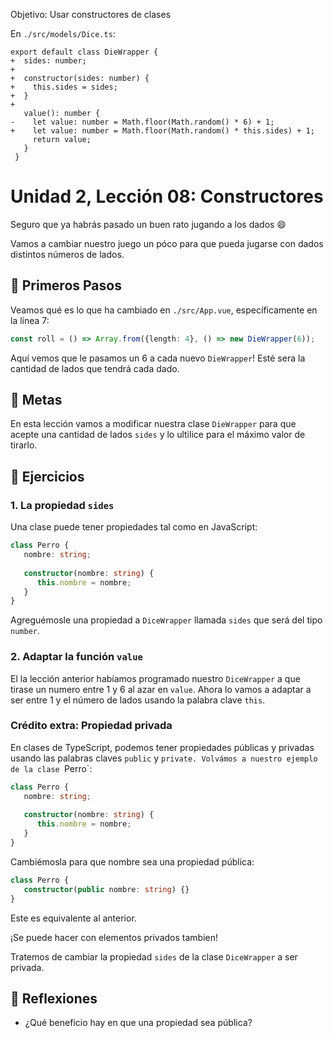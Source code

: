 Objetivo: Usar constructores de clases

En `./src/models/Dice.ts`:

```
export default class DieWrapper {
+  sides: number;
+
+  constructor(sides: number) {
+    this.sides = sides;
+  }
+
   value(): number {
-    let value: number = Math.floor(Math.random() * 6) + 1;
+    let value: number = Math.floor(Math.random() * this.sides) + 1;
     return value;
   }
 }
 ```
 
# Unidad 2, Lección 08: Constructores

Seguro que ya habrás pasado un buen rato jugando a los dados 😄

Vamos a cambiar nuestro juego un póco para que pueda jugarse con dados distintos números de lados.

## 🐾 Primeros Pasos

Veamos qué es lo que ha cambiado en `./src/App.vue`, específicamente en la línea 7:

```typescript
const roll = () => Array.from({length: 4}, () => new DieWrapper(6));
```

Aquí vemos que le pasamos un 6 a cada nuevo `DieWrapper`! Esté sera la cantidad de lados que tendrá cada dado.

## 🥅 Metas

En esta lección vamos a modificar nuestra clase `DieWrapper` para que acepte una cantidad de lados `sides` y lo ultilice para el máximo valor de tirarlo.

## 🤸 Ejercicios

### 1. La propiedad `sides`

Una clase puede tener propiedades tal como en JavaScript:

```typescript
class Perro {
   nombre: string;
   
   constructor(nombre: string) {
      this.nombre = nombre;
   }
}
```

Agreguémosle una propiedad a `DiceWrapper` llamada `sides` que será del tipo `number`.

### 2. Adaptar la función `value`

El la lección anterior habíamos programado nuestro `DiceWrapper` a que tirase un numero entre 1 y 6 al azar en `value`. Ahora lo vamos a adaptar a ser entre 1 y el número de lados usando la palabra clave `this`.

### Crédito extra: Propiedad privada

En clases de TypeScript, podemos tener propiedades públicas y privadas usando las palabras claves `public` y `private. Volvámos a nuestro ejemplo de la clase `Perro`:

```typescript
class Perro {
   nombre: string;
   
   constructor(nombre: string) {
      this.nombre = nombre;
   }
}
```

Cambiémosla para que nombre sea una propiedad pública:

```typescript
class Perro {
   constructor(public nombre: string) {}
}
```

Este es equivalente al anterior. 

¡Se puede hacer con elementos privados tambien! 

Tratemos de cambiar la propiedad `sides` de la clase `DiceWrapper` a ser privada.

## 🤔 Reflexiones

- ¿Qué beneficio hay en que una propiedad sea pública?
